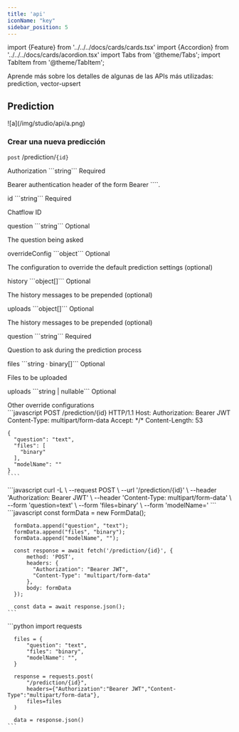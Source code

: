 ```yaml
---
title: 'api'
iconName: "key"
sidebar_position: 5
---
```

import {Feature} from '../../../docs/cards/cards.tsx'
import {Accordion} from '../../../docs/cards/acordion.tsx'
import Tabs from '@theme/Tabs';
import TabItem from '@theme/TabItem';


Aprende más sobre los detalles de algunas de las APIs más utilizadas: prediction, vector-upsert



<Accordion title="Consulta  todas las referencias de API públicas">
<div className="row">
    <Feature title="Asistentes" description="Referencia de API para crear y administrar asistentes virtuales inteligentes" link="/Studio/secciones/chatflows" icon="network" />
    <Feature title="Mensaje de Chat" description="Referencia de API para enviar y recibir mensajes dentro de conversaciones" link="/Studio/secciones/chatflows" icon="network" />
    <Feature title="Flujos de Chat" description="Referencia de API para diseñar y controlar conversaciones automatizadas" link="/Studio/secciones/chatflows" icon="network" />
    <Feature title="Almacén de Documentos" description="Referencia de API para almacenar, buscar y conectar documentos con tus flujos" link="/Studio/secciones/chatflows" icon="network" />
    <Feature title="Retroalimentación" description="Referencia de API para recopilar y analizar opiniones de los usuarios" link="/Studio/secciones/chatflows" icon="network" />
    <Feature title="Leads" description="Referencia de API para capturar y gestionar prospectos generados desde los flujos" link="/Studio/secciones/chatflows" icon="network" />
    <Feature title="Ping" description="Referencia de API para monitorear disponibilidad y respuestas del sistema" link="/Studio/secciones/chatflows" icon="network" />
    <Feature title="Predicción" description="Referencia de API para integrar modelos predictivos dentro de tus flujos" link="/Studio/secciones/chatflows" icon="network" />
    <Feature title="Herramientas" description="Referencia de API para extender funcionalidades mediante herramientas personalizadas" link="/Studio/secciones/chatflows" icon="network" />
    <Feature title="Actualizar Historial" description="Referencia de API para editar y actualizar interacciones previas del usuario" link="/Studio/secciones/chatflows" icon="network" />
    <Feature title="Variables" description="Referencia de API para gestionar datos dinámicos en los flujos de conversación" link="/Studio/secciones/chatflows" icon="network" />
</div>
</Accordion>

## Prediction
<p aling="center">
![a](/img/studio/api/a.png)
</p>

### Crear una nueva predicción

``post`` /prediction/``{id}``


<div className="row">
  <div className="col col--6">
    <Accordion title="Authorizations">
      <p> Authorization  ```string``` <span className="req">Required</span> </p>
      Bearer authentication header of the form Bearer ``<token>``.
    </Accordion>
    <Accordion title="Path parameters">
      <p> id  ```string``` <span className="req">Required</span> </p>
      Chatflow ID
    </Accordion>
    <Accordion title="Body">
      <Tabs>
      <TabItem value="application/json" label="application/json" default>
        <p> question  ```string``` <span className="opt">Optional</span> </p>
        The question being asked
        <p> overrideConfig  ```object``` <span className="opt">Optional</span> </p>
        The configuration to override the default prediction settings (optional)
        <p> history ```object[]``` <span className="opt">Optional</span> </p>
        The history messages to be prepended (optional)
        <p> uploads ```object[]``` <span className="opt">Optional</span> </p>
        The history messages to be prepended (optional)
      </TabItem>
      <TabItem value="multipart/form-data" label="multipart/form-data" default>
        <p> question  ```string``` <span className="req">Required</span></p>
        Question to ask during the prediction process
        <p> files ```string · binary[]``` <span className="opt">Optional</span> </p>
        Files to be uploaded
        <p> uploads ```string | nullable``` <span className="opt">Optional</span> </p>
        Other override configurations
      </TabItem>
      </Tabs>
    </Accordion>

  </div>
  <div className="col col--6">
    <Tabs>
  <TabItem value="HTTP" label="HTTP" default>
    ```javascript
    POST /prediction/{id} HTTP/1.1
    Host: 
    Authorization: Bearer JWT
    Content-Type: multipart/form-data
    Accept: */*
    Content-Length: 53

    {
      "question": "text",
      "files": [
        "binary"
      ],
      "modelName": ""
    }
    ````
  </TabItem>
  <TabItem value="cURL" label="cURL">
    ```javascript
    curl -L \
  --request POST \
  --url '/prediction/{id}' \
  --header 'Authorization: Bearer JWT' \
  --header 'Content-Type: multipart/form-data' \
  --form 'question=text' \
  --form 'files=binary' \
  --form 'modelName='
    ```
  </TabItem>
  <TabItem value="JavaScript" label="JavaScript">
    ```javascript
      const formData = new FormData();

      formData.append("question", "text");
      formData.append("files", "binary");
      formData.append("modelName", "");

      const response = await fetch('/prediction/{id}', {
          method: 'POST',
          headers: {
            "Authorization": "Bearer JWT",
            "Content-Type": "multipart/form-data"
          },
          body: formData
      });

      const data = await response.json();
    ```
  </TabItem>
  <TabItem value="Python" label="Python">
    ```python
      import requests

      files = {
          "question": "text",
          "files": "binary",
          "modelName": "",
      }

      response = requests.post(
          "/prediction/{id}",
          headers={"Authorization":"Bearer JWT","Content-Type":"multipart/form-data"},
          files=files
      )

      data = response.json()
    ```
  </TabItem>

</Tabs>
  </div>
</div>



